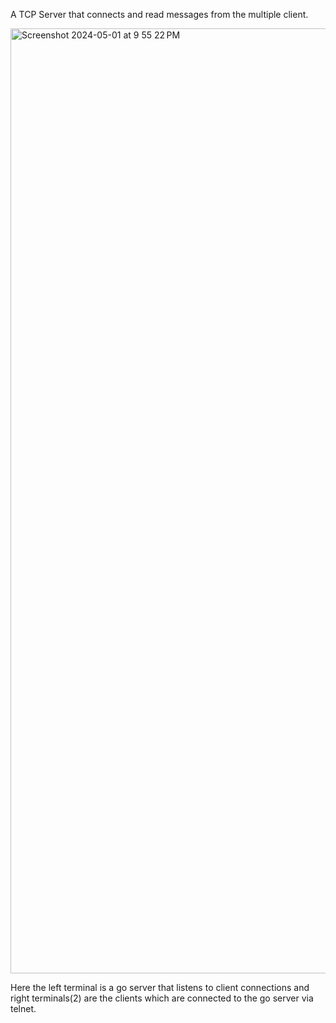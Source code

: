 A TCP Server that connects and read messages from the multiple client.

<img width="1512" alt="Screenshot 2024-05-01 at 9 55 22 PM" src="https://github.com/gokulstevee/GO-TCP-Server/assets/65470058/52bd42e7-10e3-4e08-807c-5d1ab55d49fc">


Here the left terminal is a go server that listens to client connections and right terminals(2) are the clients which are connected to the go server via telnet.
